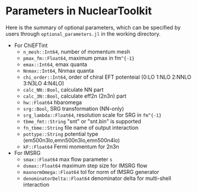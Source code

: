 # Parameters in NuclearToolkit

Here is the summary of optional parameters, which can be specified by users through `optional_parameters.jl` in the working directory.

* For ChiEFTint
    - `n_mesh::Int64`, number of momentum mesh 
    - `pmax_fm::Float64`, maximum pmax in fm``^{-1}``
    - `emax::Int64`, emax quanta
    - `Nnmax::Int64`, Nnmax quanta
    - `chi_order::Int64`, order of chiral EFT potenteial (0:LO 1:NLO 2:NNLO 3:N3LO 4:N4LO)
    - `calc_NN::Bool`, calculate NN part
    - `calc_3N::Bool`, calculate eff2n (2n3n) part
    - `hw::Float64` hbaromega
    - `srg::Bool`, SRG transformation (NN-only)
    - `srg_lambda::Float64`, resolution scale for SRG in ``fm^{-1}``
    - `tbme_fmt::String` "snt" or "snt.bin" is supported
    - `fn_tbme::String` file name of output interaction
    - `pottype::String` potential type (em500n3lo,emn500n3lo,emn500n4lo) 
    - `kF::Float64` Fermi momentum for 2n3n
* For IMSRG
    - `smax::Float64` max flow parameter `s`
    - `dsmax::Float64` maximum step size for IMSRG flow
    - `maxnormOmega::Float64` tol for norm of IMSRG generator
    - `denominatorDelta::Float64` denominator delta for multi-shell interaction
